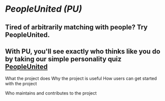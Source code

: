 # *PeopleUnited (PU)*
Tired of arbitrarily matching with people? Try PeopleUnited. 
-----------------------------------------------------
With PU, you'll see exactly who thinks like you do by taking our simple personality quiz
[PeopleUnited](https://peopleunited.herokuapp.com/)
-----------------------------------------------------
What the project does
Why the project is useful
How users can get started with the project

Who maintains and contributes to the project
